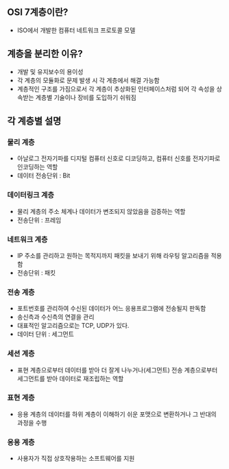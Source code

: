 ## OSI 7계층이란?
 - ISO에서 개발한 컴퓨터 네트워크 프로토콜 모델

## 계층을 분리한 이유?
- 개발 및 유지보수의 용이성
- 각 계층의 모듈화로 문제 발생 시 각 계층에서 해결 가능함
- 계층적인 구조를 가짐으로서 각 계층이 추상화된 인터페이스처럼 되어 각 속성을 상속받는 계층별 기술이나 장비를 도입하기 쉬워짐

## 각 계층별 설명

### 물리 계층
- 아날로그 전자기파를 디지털 컴퓨터 신호로 디코딩하고, 컴퓨터 신호를 전자기파로 인코딩하는 역할
- 데이터 전송단위 : Bit

### 데이터링크 계층
- 물리 계층의 주소 체계나 데이터가 변조되지 않았음을 검증하는 역할
- 전송단위 : 프레임

### 네트워크 계층
- IP 주소를 관리하고 원하는 목적지까지 패킷을 보내기 위해 라우팅 알고리즘을 적용함
- 전송단위 : 패킷

### 전송 계층
- 포트번호를 관리하여 수신된 데이터가 어느 응용프로그램에 전송될지 판독함
- 송신측과 수신측의 연결을 관리
- 대표적인 알고리즘으로는 TCP, UDP가 있다.
- 데이터 단위 : 세그먼트

### 세션 계층
- 표현 계층으로부터 데이터를 받아 더 잘게 나누거나(세그먼트) 전송 계층으로부터 세그먼트를 받아 데이터로 재조립하는 역할

### 표현 계층
- 응용 계층의 데이터를 하위 계층이 이해하기 쉬운 포맷으로 변환하거나 그 반대의 과정을 수행

### 응용 계층
- 사용자가 직접 상호작용하는 소프트웨어를 지원